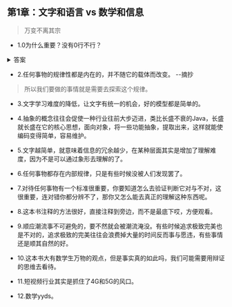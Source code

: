 ## 第1章：文字和语言 vs 数学和信息

>万变不离其宗

- 1.0为什么重要？没有0行不行？

<details>
  <summary>答案</summary>

 >0很重要大概是说这个概念很重要吧，要不然怎么去表示10，100呢。

 >也许是0这个概念在整个数学体系中尤为重要，所以0很重要。

>就数学体系而言，没有0这个概念是不行的，生活中，可能也不行，需要有概念表示没有，当然没有这两个字表示0也是没问题的。

</details>

- 2.任何事物的规律性都是内在的，并不随它的载体而改变。 --摘抄

>所以我们要做的事情就是需要去探索这个规律。

- 3.文字学习难度的降低，让文字有统一的机会，好的模型都是简单的。

- 4.抽象的概念往往会促使一种行业往前大步迈进，类比长盛不衰的Java，长盛就长盛在它的核心思想，面向对象，将一些功能抽象，提取出来，这样就能使编码变得简单，容易维护。

- 5.文字越简单，就意味着信息的冗余越少，在某种层面其实是增加了理解难度，因为不是可以通过象形去理解的了。

- 6.任何事物都存在内部规律，只是有些时候没被人们发现罢了。

- 7.对待任何事物有一个标准很重要，你要知道怎么去验证判断它对与不对，这很重要，连对错你都分辨不了，那你又怎么能去真正的理解这种东西呢。

- 8.这本书注释的方法很好，直接注释到旁边，而不是最底下哎，方便观看。

- 9.顺应潮流事不可避免的，要不然就会被潮流淹没。有些时候追求极致完美也是不对的，追求极致的完美往往会浪费掉大量的时间反而事与愿违，有些事情还是顺其自然的好。

- 10.这本书大有数学生万物的观点，但是事实真的如此吗，我们可能需要用辩证的思维去看待。

- 11.短视频行业其实是抓住了4G和5G的风口。

- 12.数学yyds。





















